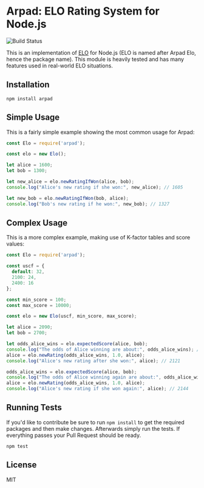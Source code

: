 # Arpad: ELO Rating System for Node.js

![Build Status](https://travis-ci.org/tlhunter/node-arpad.svg?branch=master)

This is an implementation of [ELO](http://en.wikipedia.org/wiki/Elo_rating_system) for Node.js (ELO is named after Arpad Elo, hence the package name).
This module is heavily tested and has many features used in real-world ELO situations.

## Installation

```
npm install arpad
```

## Simple Usage

This is a fairly simple example showing the most common usage for Arpad:

```javascript
const Elo = require('arpad');

const elo = new Elo();

let alice = 1600;
let bob = 1300;

let new_alice = elo.newRatingIfWon(alice, bob);
console.log("Alice's new rating if she won:", new_alice); // 1605

let new_bob = elo.newRatingIfWon(bob, alice);
console.log("Bob's new rating if he won:", new_bob); // 1327
```

## Complex Usage

This is a more complex example, making use of K-factor tables and score values:

```javascript
const Elo = require('arpad');

const uscf = {
  default: 32,
  2100: 24,
  2400: 16
};

const min_score = 100;
const max_score = 10000;

const elo = new Elo(uscf, min_score, max_score);

let alice = 2090;
let bob = 2700;

let odds_alice_wins = elo.expectedScore(alice, bob);
console.log("The odds of Alice winning are about:", odds_alice_wins); // ~2.9%
alice = elo.newRating(odds_alice_wins, 1.0, alice);
console.log("Alice's new rating after she won:", alice); // 2121

odds_alice_wins = elo.expectedScore(alice, bob);
console.log("The odds of Alice winning again are about:", odds_alice_wins); // ~3.4%
alice = elo.newRating(odds_alice_wins, 1.0, alice);
console.log("Alice's new rating if she won again:", alice); // 2144
```

## Running Tests

If you'd like to contribute be sure to run `npm install` to get the required packages and then make changes.
Afterwards simply run the tests.
If everything passes your Pull Request should be ready.

```
npm test
```

## License

MIT
